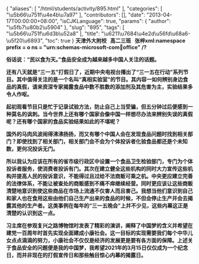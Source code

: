 {
    "aliases": [
        "/html/students/activity/895.html"
    ],
    "categories": [
        "\u5b66\u751f\u4e4b\u7a97"
    ],
    "contributors": [],
    "date": "2013-04-17T00:00:00+08:00",
    "isCJKLanguage": true,
    "params": {
        "author": "\u5fb7\u80b2\u5904"
    },
    "slug": "895",
    "tags": [
        "\u5b66\u751f\u6d3b\u52a8"
    ],
    "title": "\u6211\u7684\u4e2d\u56fd\u68a6-\u5f20\u6893",
    "toc": true
}
**天津外大附校   高二三班   张梓xml:namespace prefix = o ns = "urn:schemas-microsoft-com:office:office" /?**

**俗话说：“民以食为天。”食品安全成为越来越多中国人关注的话题。**

**还有八天就是“三一五”打假日了，近期中央电视台播出了“三一五在行动”系列节目。其中值得关注的是一个名叫“真相实验室”的节目。其内容一如何辨别身边食品的真假，请来资深专家揭露食品中数不胜数的添加剂及其危害为主，实验结果多令人作呕。**

**起初观看节目只是忙于记录试验方法，防止自己上当受骗，但五分钟过后便感到一种莫名的讽刺。当今世界上还有哪个国家会像中国一样想尽办法来辨别失误的真假呢？还有哪个国家的食品实验结果如此的不堪呢？**

**国外的马肉风波闹得沸沸扬扬，而又有哪个中国人会在发现食品问题时找到相关部门？即使找到了相关部门，相关部门会不会为个体投诉者化验食品都还是个未知数，更何况投诉无门。**

**所以我认为应该在所有的省市级行政区中设置一个食品卫生检验部门，专门为个体投诉者服务，使消费者投诉有门。其次在建立健全这些机构的同时大力宣传这些机构并提高人民的投诉意识，不能得过且过给不法商贩可乘之机。中央更应建立完善的法律体系，不能让被查处的商贩感到不痛不痒继续经营。同时更应该让这些商贩清楚地意识到使这些商品在市场上流通不仅害人而且害己。我想当他们意识到自己和家人也在食用这些由他们自己生产出来的食品的时候，不但会停止生产并会去揭露其他的生产者。这类事例在每年的“三一五晚会”上并不少见，这些内幕这正是清楚的认识到这一点。**

**习主席在参观复兴之路博物馆时发表了精彩的演讲，阐释了中国梦的含义并希望在建党一百周年时首先实现全面建成小康社会。这一目标的实现需要我们每个中华儿女点点滴滴的努力，小康社会不仅仅是经济的发展更是要有各方面的保障。上述关于食品安全的问题便是我的中国梦，我希望2021年的3月15日仅仅成为一个纪念日，而并非现在的打假宣传日和那些触目惊心内幕的揭露日。**

